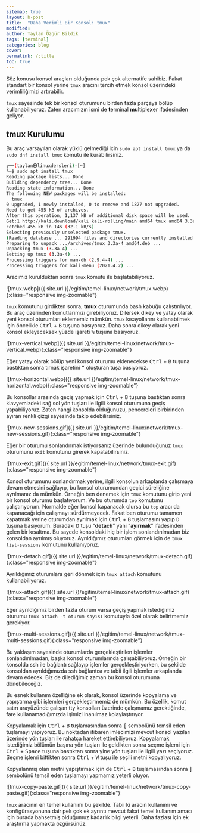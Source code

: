 ```yaml
---
sitemap: true
layout: b-post
title:  "Daha Verimli Bir Konsol: tmux"
modified:
author: Taylan Özgür Bildik
tags: [terminal]
categories: blog 
cover: 
permalink: /:title
toc: true
---
```



Söz konusu konsol araçları olduğunda pek çok alternatife sahibiz. Fakat standart bir konsol yerine `tmux` aracını tercih etmek konsol üzerindeki verimliliğimizi artırabilir. 

`tmux` sayesinde tek bir konsol oturumunu birden fazla parçaya bölüp kullanabiliyoruz. Zaten aracımızın ismi de **t**erminal **mu**ltiple**x**er ifadesinden geliyor. 

## tmux Kurulumu

Bu araç varsayılan olarak yüklü gelmediği için `sudo apt install tmux` ya da `sudo dnf install tmux` komutu ile kurabilirsiniz.

```bash
┌──(taylan㉿linuxdersleri)-[~]
└─$ sudo apt install tmux
Reading package lists... Done
Building dependency tree... Done
Reading state information... Done
The following NEW packages will be installed:
  tmux
0 upgraded, 1 newly installed, 0 to remove and 1827 not upgraded.
Need to get 455 kB of archives.
After this operation, 1,137 kB of additional disk space will be used.
Get:1 http://kali.download/kali kali-rolling/main amd64 tmux amd64 3.3a-4 [455 kB]
Fetched 455 kB in 14s (32.1 kB/s)
Selecting previously unselected package tmux.
(Reading database ... 291994 files and directories currently installed.)
Preparing to unpack .../archives/tmux_3.3a-4_amd64.deb ...
Unpacking tmux (3.3a-4) ...
Setting up tmux (3.3a-4) ...
Processing triggers for man-db (2.9.4-4) ...
Processing triggers for kali-menu (2021.4.2) ...
```

Aracımız kurulduktan sonra `tmux` komutu ile başlatabiliyoruz.

![tmux.webp]({{ site.url }}/egitim/temel-linux/network/tmux.webp){:class="responsive img-zoomable"}

`tmux` komutunu girdikten sonra, **tmux** oturumunda bash kabuğu çalıştırılıyor. Bu araç üzerinden komutlarımızı girebiliyoruz. Dilersek dikey ve yatay olarak yeni konsol oturumları eklememiz mümkün. `tmux` kısayollarını kullanabilmek için öncelikle <kbd>Ctrl</kbd> + <kbd>B</kbd> tuşuna basıyoruz. Daha sonra dikey olarak yeni konsol ekleyeceksek yüzde işareti <kbd>%</kbd> tuşuna basıyoruz.

![tmux-vertical.webp]({{ site.url }}/egitim/temel-linux/network/tmux-vertical.webp){:class="responsive img-zoomable"}

Eğer yatay olarak bölüp yeni konsol oturumu eklenecekse <kbd>Ctrl</kbd> + <kbd>B</kbd> tuşuna bastıktan sonra tırnak işaretini <kbd>“</kbd> oluşturan tuşa basıyoruz.

![tmux-horizontal.webp]({{ site.url }}/egitim/temel-linux/network/tmux-horizontal.webp){:class="responsive img-zoomable"}

Bu konsollar arasında geçiş yapmak için <kbd>Ctrl</kbd> + <kbd>B</kbd> tuşuna bastıktan sonra klavyemizdeki sağ sol yön tuşları ile ilgili konsol oturumuna geçiş yapabiliyoruz. Zaten hangi konsolda olduğunuzu, pencereleri birbirinden ayıran renkli çizgi sayesinde takip edebilirsiniz. 

![tmux-new-sessions.gif]({{ site.url }}/egitim/temel-linux/network/tmux-new-sessions.gif){:class="responsive img-zoomable"}

Eğer bir oturumu sonlandırmak istiyorsanız üzerinde bulunduğunuz `tmux` oturumunu `exit` komutunu girerek kapatabilirsiniz. 

![tmux-exit.gif]({{ site.url }}/egitim/temel-linux/network/tmux-exit.gif){:class="responsive img-zoomable"}

Konsol oturumunu sonlandırmak yerine, ilgili konsolun arkaplanda çalışmaya devam etmesini sağlayıp, bu konsol oturumundan geçici süreliğine ayrılmanız da mümkün. Örneğin ben denemek için `tmux` komutunu girip yeni bir konsol oturumu başlatıyorum. Ve bu oturumda `top` komutunu çalıştırıyorum. Normalde eğer konsol kapanacak olursa bu `top` aracı da kapanacağı için çalışmayı sürdürmeyecek. Fakat ben oturumu tamamen kapatmak yerine oturumdan ayrılmak için <kbd>Ctrl</kbd> + <kbd>B</kbd> tuşlamasını yapıp <kbd>D</kbd> tuşuna basıyorum. Buradaki <kbd>D</kbd> tuşu “**detach**” yani “**ayırmak**” ifadesinden gelen bir kısaltma. Bu sayede konsoldaki hiç bir işlem sonlandırılmadan biz konsoldan ayrılmış oluyoruz. Ayrıldığımız oturumları görmek için de `tmux list-sessions` komutunu kullanıyoruz.

![tmux-detach.gif]({{ site.url }}/egitim/temel-linux/network/tmux-detach.gif){:class="responsive img-zoomable"}

Ayrıldığımız oturumlara geri dönmek için `tmux attach` komutunu kullanabiliyoruz. 

![tmux-attach.gif]({{ site.url }}/egitim/temel-linux/network/tmux-attach.gif){:class="responsive img-zoomable"}

Eğer ayrıldığımız birden fazla oturum varsa geçiş yapmak istediğimiz oturumu `tmux attach -t oturum-sayısı` komutuyla özel olarak belirtmemiz gerekiyor.

![tmux-multi-sessions.gif]({{ site.url }}/egitim/temel-linux/network/tmux-multi-sessions.gif){:class="responsive img-zoomable"}

Bu yaklaşım sayesinde oturumlarda gerçekleştirilen işlemler sonlandırılmadan, başka konsol oturumlarında çalışabiliyoruz. Örneğin bir konsolda ssh ile bağlantı sağlayıp işlemler gerçekleştiriyorken, bu şekilde konsoldan ayrıldığımızda ssh bağlantısı ve tabii ilgili işlemler arkaplanda devam edecek. Biz de dilediğimiz zaman bu konsol oturumuna dönebileceğiz. 

Bu esnek kullanım özelliğine ek olarak, konsol üzerinde kopyalama ve yapıştırma gibi işlemleri gerçekleştirmemiz de mümkün. Bu özellik, komut satırı arayüzünde çalışan tty konsolları üzerinde çalışmamız gerektiğinde, fare kullanamadığımızda işimizi inanılmaz kolaylaştırıyor. 

Kopyalamak için <kbd>Ctrl</kbd> + <kbd>B</kbd> tuşlamasından sonra <kbd>[</kbd> sembolünü temsil eden tuşlamayı yapıyoruz. Bu noktadan itibaren imlecimizi mevcut konsol yazıları üzerinde yön tuşları ile rahatça hareket ettirebiliyoruz. Kopyalamak istediğimiz bölümün başına yön tuşları ile geldikten sonra seçme işlemi için <kbd>Ctrl</kbd> + <kbd>Space</kbd> tuşuna bastıktan sonra yine yön tuşları ile ilgili yazı seçiyoruz. Seçme işlemi bittikten sonra <kbd>Ctrl</kbd> + <kbd>W</kbd> tuşu ile seçili metni kopyalıyoruz. 

Kopyalanmış olan metni yapıştırmak için de <kbd>Ctrl</kbd> + <kbd>B</kbd> tuşlamasından sonra <kbd>]</kbd> sembolünü temsil eden tuşlamayı yapmamız yeterli oluyor. 

![tmux-copy-paste.gif]({{ site.url }}/egitim/temel-linux/network/tmux-copy-paste.gif){:class="responsive img-zoomable"}

`tmux` aracının en temel kullanımı bu şekilde. Tabii ki aracın kullanımı ve konfigürasyonuna dair pek çok ek ayrıntı mevcut fakat temel kullanım amacı için burada bahsetmiş olduğumuz kadarlık bilgi yeterli. Daha fazlası için ek araştırma yapmakta özgürsünüz.